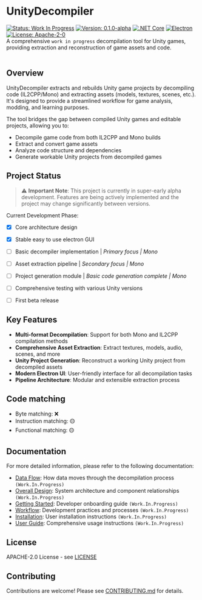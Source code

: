 # UnityDecompiler
[![Status: Work In Progress](https://img.shields.io/badge/Status-Work%20In%20Progress-yellow.svg)](https://github.com/Ho11ow1/UnityGameDecompiler)
[![Version: 0.1.0-alpha](https://img.shields.io/badge/Version-0.1.0--alpha-blue.svg)](https://github.com/Ho11ow1/UnityGameDecompiler/releases)
[![.NET Core](https://img.shields.io/badge/.NET%20Core-8.0-purple.svg)](https://dotnet.microsoft.com/download)
[![Electron](https://img.shields.io/badge/Electron-Latest-brightgreen.svg)](https://www.electronjs.org/)
[![License: Apache-2-0](https://img.shields.io/badge/License-Apache%202%200-green.svg)](https://opensource.org/license/apache-2-0)
<br/>
A comprehensive `work in progress` decompilation tool for Unity games, providing extraction and reconstruction of game assets and code. 
<br/><br/>

## Overview

UnityDecompiler extracts and rebuilds Unity game projects by decompiling code (IL2CPP/Mono) and extracting assets (models, textures, scenes, etc.). It's designed to provide a streamlined workflow for game analysis, modding, and learning purposes.

The tool bridges the gap between compiled Unity games and editable projects, allowing you to:
- Decompile game code from both IL2CPP and Mono builds
- Extract and convert game assets
- Analyze code structure and dependencies
- Generate workable Unity projects from decompiled games

## Project Status

> ⚠️ **Important Note**: This project is currently in super-early alpha development. Features are being actively implemented and the project may change significantly between versions.

Current Development Phase:
- [x] Core architecture design
- [x] Stable easy to use electron GUI
- [ ] Basic decompiler implementation | *Primary focus | Mono*
- [ ] Asset extraction pipeline | *Secondary focus | Mono*
- [ ] Project generation module | *Basic code generation complete | Mono*
- [ ] Comprehensive testing with various Unity versions
- [ ] First beta release


## Key Features

- **Multi-format Decompilation**: Support for both Mono and IL2CPP compilation methods
- **Comprehensive Asset Extraction**: Extract textures, models, audio, scenes, and more
- **Unity Project Generation**: Reconstruct a working Unity project from decompiled assets
- **Modern Electron UI**: User-friendly interface for all decompilation tasks
- **Pipeline Architecture**: Modular and extensible extraction process


## Code matching

- Byte matching: ❌
- Instruction matching: 🟡
- Functional matching: 🟡


## Documentation
For more detailed information, please refer to the following documentation:

- [Data Flow](docs/Architecture/DataFlow.md): How data moves through the decompilation process `(Work.In.Progress)`
- [Overall Design](docs/Architecture/OverallDesign.md): System architecture and component relationships `(Work.In.Progress)`
- [Getting Started](docs/Development/GettingStarted.md): Developer onboarding guide `(Work.In.Progress)`
- [Workflow](docs/Development/Workflow.md): Development practices and processes `(Work.In.Progress)`
- [Installation](docs/User/Installation.md): User installation instructions `(Work.In.Progress)`
- [User Guide](/docs/User/UserGuide.md): Comprehensive usage instructions `(Work.In.Progress)`

## License
APACHE-2.0 License - see [LICENSE](LICENSE)

## Contributing
Contributions are welcome! Please see [CONTRIBUTING.md](CONTRIBUTING.md) for details.

